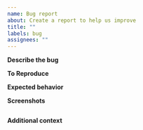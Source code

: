 ```yaml
---
name: Bug report
about: Create a report to help us improve
title: ""
labels: bug
assignees: ""
---
```


**Describe the bug**

<!-- A clear and concise description of what the bug is. -->

**To Reproduce**

<!-- Steps to reproduce the behavior: -->
<!-- If you are running into trouble with a particular command please -->
<!-- run that command with the "-vv" flag for easier debugging -->

**Expected behavior**

<!-- A clear and concise description of what you expected to happen. -->

**Screenshots**

<!-- If applicable, add screenshots to help explain your problem. -->

```txt

```

**Additional context**

<!-- Add any other context about the problem here. -->